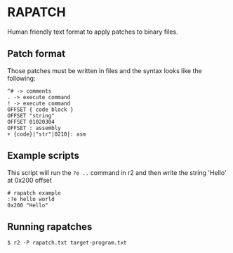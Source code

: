 RAPATCH
=======

Human friendly text format to apply patches to binary files.

Patch format
------------

Those patches must be written in files and the syntax looks like the following:

```
^# -> comments
. -> execute command
! -> execute command
OFFSET { code block }
OFFSET "string"
OFFSET 01020304
OFFSET : assembly
+ {code}|"str"|0210|: asm
```

Example scripts
---------------
This script will run the `?e ..` command in r2 and then write the string 'Hello' at 0x200 offset
```
# rapatch example
:?e hello world
0x200 "Hello"
```

Running rapatches
-----------------

	$ r2 -P rapatch.txt target-program.txt
